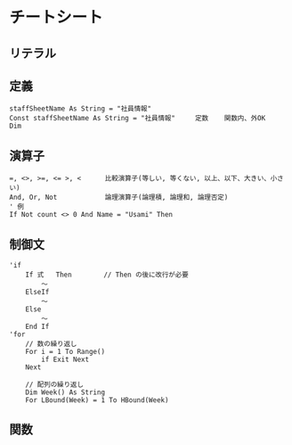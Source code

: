 # チートシート

## リテラル

## 定義

    staffSheetName As String = "社員情報"
    Const staffSheetName As String = "社員情報"     定数    関数内、外OK
    Dim

## 演算子
	=, <>, >=, <= >, <		比較演算子(等しい, 等くない, 以上、以下、大きい、小さい)
	And, Or, Not			論理演算子(論理積, 論理和, 論理否定)
	' 例
	If Not count <> 0 And Name = "Usami" Then

## 制御文
```Visual Basic .NET
'if
    If 式   Then        // Then の後に改行が必要
        ～
    ElseIf
        ～
    Else
        ～
    End If
'for
	// 数の繰り返し
    For i = 1 To Range()
        if Exit Next
    Next

	// 配列の繰り返し
	Dim Week() As String 
    For LBound(Week) = 1 To HBound(Week)
```

## 関数
